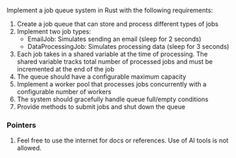 Implement a job queue system in Rust with the following requirements:

1. Create a job queue that can store and process different types of jobs
2. Implement two job types:
    - EmailJob: Simulates sending an email (sleep for 2 seconds)
    - DataProcessingJob: Simulates processing data (sleep for 3 seconds)
3. Each job takes in a shared variable at the time of processing. The shared variable tracks total number of processed jobs and must be incremented at the end of the job
4. The queue should have a configurable maximum capacity
5. Implement a worker pool that processes jobs concurrently with a configurable number of workers
6. The system should gracefully handle queue full/empty conditions
7. Provide methods to submit jobs and shut down the queue

### Pointers

1. Feel free to use the internet for docs or references. Use of AI tools is not allowed.